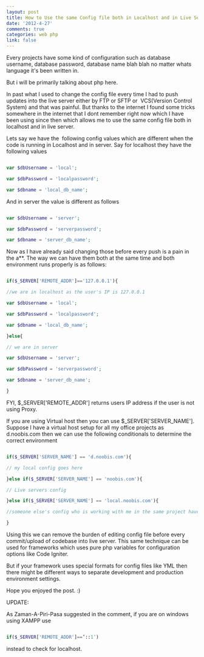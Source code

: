```yaml
---
layout: post
title: How to Use the same Config file both in Localhost and in Live Server
date: '2012-4-27'
comments: true
categories: web php
link: false
---
```

Every projects have some kind of configuration such
as database username, database password, database name blah blah
no matter whats language it's been written in.

But i will be primarily talking about php here.

In past what I used to change the config file every time I had to push updates into the live server either by FTP or SFTP
or  VCS(Version Control System) and that was painful.
But thanks to the internet I found some tricks somewhere in the internet that I dont remember right now which I have been using since then which allows me to use the same config file both in localhost and in live server.

Lets say we have the  following config values which are different when the code is running in Localhost and in server. Say for localhost they have the following values

``` php

var $dbUsername = 'local';

var $dbPassword = 'localpassword';

var $dbname = 'local_db_name';

```

And in server the value is different as follows

``` php

var $dbUsername = 'server';

var $dbPassword = 'serverpassword';

var $dbname = 'server_db_name';

```

Now as I have already said changing those before every push is a pain in the a**. The way we can have them both at the same time and both environment runs properly is as follows:

``` php

if($_SERVER['REMOTE_ADDR']=='127.0.0.1'){

//we are in localhost as the user's IP is 127.0.0.1

var $dbUsername = 'local';

var $dbPassword = 'localpassword';

var $dbname = 'local_db_name';

}else{

// we are in server

var $dbUsername = 'server';

var $dbPassword = 'serverpassword';

var $dbname = 'server_db_name';

}

```

FYI, $_SERVER['REMOTE_ADDR'] returns users IP address if the user is not using Proxy.

If you are using Virtual host then you can use $_SERVER['SERVER_NAME']. Suppose I have a virtual host setup for all my office projects as d.noobis.com then we can use the following conditionals to determine the correct environment

``` php

if($_SERVER['SERVER_NAME'] == 'd.noobis.com'){

// my local config goes here

}else if($_SERVER['SERVER_NAME'] == 'noobis.com'){

// Live servers config

}else if($_SERVER['SERVER_NAME'] == 'local.noobis.com'){

//someone else's config who is working with me in the same project have a VHost set up as local.noobis.com

}

```

Using this we can remove the burden of editing config file before every commit/upload of codebase into live server. This same technique can be used for frameworks which uses pure php variables for configuration options like Code Igniter.

But if your framework uses special formats for config files like YML then there might be different ways to separate development and production environment settings.

Hope you enjoyed the post. :)

UPDATE: 

As Zaman-A-Piri-Pasa suggested in the comment, if you are on windows using XAMPP use

``` php

if($_SERVER['REMOTE_ADDR']==’::1′)

```

instead to check for localhost.
